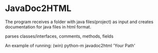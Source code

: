 # JavaDoc2HTML
The program receives a folder with java files(project) as input
and creates documentation for java files in html format.

parses classes/interfaces, comments, methods, fields

An example of running: (win) python-m javadoc2html 'Your Path'